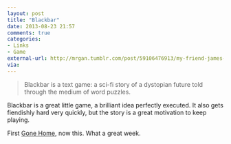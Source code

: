 ```yaml
---
layout: post
title: "Blackbar"
date: 2013-08-23 21:57
comments: true
categories: 
- Links
- Game
external-url: http://mrgan.tumblr.com/post/59106476913/my-friend-james-moore-and-i-have-made-an-ios
via:
---
```


> Blackbar is a text game: a sci-fi story of a dystopian future told through the medium of word puzzles.

Blackbar is a great little game, a brilliant idea perfectly executed. It also gets fiendishly hard very quickly, but the story is a great motivation to keep playing.

First [Gone Home]( http://www.gonehomegame.com ), now this. What a great week.